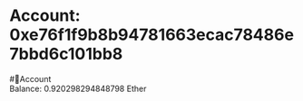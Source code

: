 
Account: 0xe76f1f9b8b94781663ecac78486e7bbd6c101bb8
===================================================
  
#📜Account  
Balance: 0.920298294848798 Ether